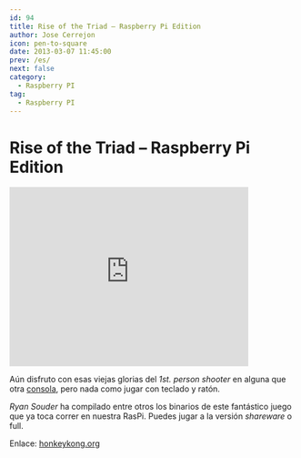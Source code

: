 ```yaml
---
id: 94
title: Rise of the Triad – Raspberry Pi Edition
author: Jose Cerrejon
icon: pen-to-square
date: 2013-03-07 11:45:00
prev: /es/
next: false
category:
  - Raspberry PI
tag:
  - Raspberry PI
---
```


# Rise of the Triad – Raspberry Pi Edition

<iframe width="420" height="315" src="http://www.youtube.com/embed/vqAQLHkRs18" frameborder="0" allowfullscreen></iframe>

Aún disfruto con esas viejas glorias del *1st. person shooter* en alguna que otra [consola](http://es.wikipedia.org/wiki/Dingoo), pero nada como jugar con teclado y ratón.

*Ryan Souder* ha compilado entre otros los binarios de este fantástico juego que ya toca correr en nuestra RasPi. Puedes jugar a la versión *shareware* o full.

Enlace: [honkeykong.org](http://honkeykong.org/?p=1520)